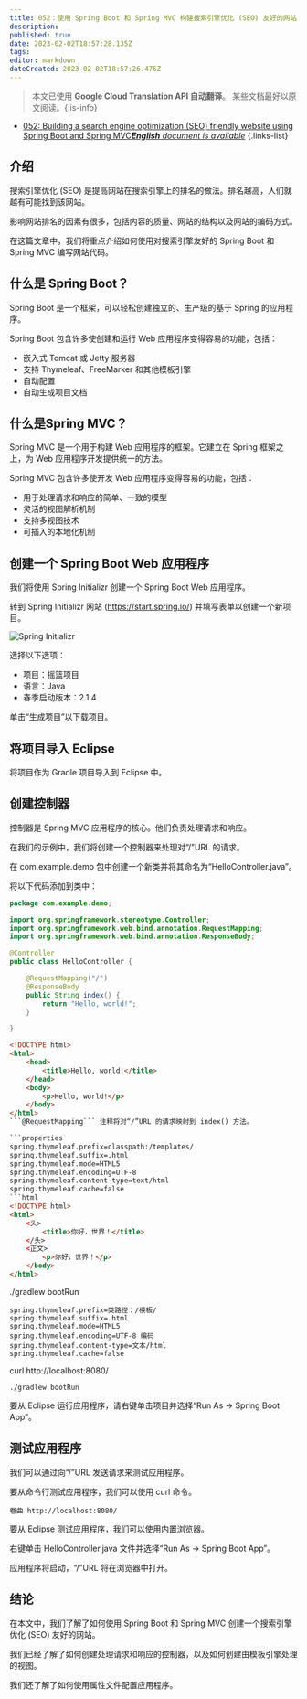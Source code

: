 ```yaml
---
title: 052：使用 Spring Boot 和 Spring MVC 构建搜索引擎优化 (SEO) 友好的网站
description: 
published: true
date: 2023-02-02T18:57:28.135Z
tags: 
editor: markdown
dateCreated: 2023-02-02T18:57:26.476Z
---
```


> 本文已使用 **Google Cloud Translation API 自动翻译**。
某些文档最好以原文阅读。{.is-info}



- [052: Building a search engine optimization (SEO) friendly website using Spring Boot and Spring MVC***English** document is available*](/en/Knowledge-base/Spring-Boot/Learning/052-building-a-search-engine-optimization-seo-friendly-website-using-spring-boot-and-spring-mvc)
{.links-list}


## 介绍

搜索引擎优化 (SEO) 是提高网站在搜索引擎上的排名的做法。排名越高，人们就越有可能找到该网站。

影响网站排名的因素有很多，包括内容的质量、网站的结构以及网站的编码方式。

在这篇文章中，我们将重点介绍如何使用对搜索引擎友好的 Spring Boot 和 Spring MVC 编写网站代码。

## 什么是 Spring Boot？

Spring Boot 是一个框架，可以轻松创建独立的、生产级的基于 Spring 的应用程序。

Spring Boot 包含许多使创建和运行 Web 应用程序变得容易的功能，包括：

- 嵌入式 Tomcat 或 Jetty 服务器
- 支持 Thymeleaf、FreeMarker 和其他模板引擎
- 自动配置
- 自动生成项目文档

## 什么是Spring MVC？

Spring MVC 是一个用于构建 Web 应用程序的框架。它建立在 Spring 框架之上，为 Web 应用程序开发提供统一的方法。

Spring MVC 包含许多使开发 Web 应用程序变得容易的功能，包括：

- 用于处理请求和响应的简单、一致的模型
- 灵活的视图解析机制
- 支持多视图技术
- 可插入的本地化机制

## 创建一个 Spring Boot Web 应用程序

我们将使用 Spring Initializr 创建一个 Spring Boot Web 应用程序。

转到 Spring Initializr 网站 (https://start.spring.io/) 并填写表单以创建一个新项目。

![Spring Initializr](https://i.imgur.com/hm3Y6uq.png)

选择以下选项：

- 项目：摇篮项目
- 语言：Java
- 春季启动版本：2.1.4

单击“生成项目”以下载项目。

## 将项目导入 Eclipse

将项目作为 Gradle 项目导入到 Eclipse 中。

## 创建控制器

控制器是 Spring MVC 应用程序的核心。他们负责处理请求和响应。

在我们的示例中，我们将创建一个控制器来处理对“/”URL 的请求。

在 com.example.demo 包中创建一个新类并将其命名为“HelloController.java”。

将以下代码添加到类中：

```java
package com.example.demo;

import org.springframework.stereotype.Controller;
import org.springframework.web.bind.annotation.RequestMapping;
import org.springframework.web.bind.annotation.ResponseBody;

@Controller
public class HelloController {

    @RequestMapping("/")
    @ResponseBody
    public String index() {
        return "Hello, world!";
    }

}
```

```html
<!DOCTYPE html>
<html>
    <head>
        <title>Hello, world!</title>
    </head>
    <body>
        <p>Hello, world!</p>
    </body>
</html>
```@RequestMapping``` 注释将对“/”URL 的请求映射到 index() 方法。

```properties
spring.thymeleaf.prefix=classpath:/templates/
spring.thymeleaf.suffix=.html
spring.thymeleaf.mode=HTML5
spring.thymeleaf.encoding=UTF-8
spring.thymeleaf.content-type=text/html
spring.thymeleaf.cache=false
```html
<!DOCTYPE html>
<html>
    <头>
        <title>你好，世界！</title>
    </头>
    <正文>
        <p>你好，世界！</p>
    </body>
</html>
```
./gradlew bootRun
```属性
spring.thymeleaf.prefix=类路径：/模板/
spring.thymeleaf.suffix=.html
spring.thymeleaf.mode=HTML5
spring.thymeleaf.encoding=UTF-8 编码
spring.thymeleaf.content-type=文本/html
spring.thymeleaf.cache=false
```
curl http://localhost:8080/
```
./gradlew bootRun
```

要从 Eclipse 运行应用程序，请右键单击项目并选择“Run As -> Spring Boot App”。

## 测试应用程序

我们可以通过向“/”URL 发送请求来测试应用程序。

要从命令行测试应用程序，我们可以使用 curl 命令。

```
卷曲 http://localhost:8080/
```

要从 Eclipse 测试应用程序，我们可以使用内置浏览器。

右键单击 HelloController.java 文件并选择“Run As -> Spring Boot App”。

应用程序将启动，“/”URL 将在浏览器中打开。

## 结论

在本文中，我们了解了如何使用 Spring Boot 和 Spring MVC 创建一个搜索引擎优化 (SEO) 友好的网站。

我们已经了解了如何创建处理请求和响应的控制器，以及如何创建由模板引擎处理的视图。

我们还了解了如何使用属性文件配置应用程序。